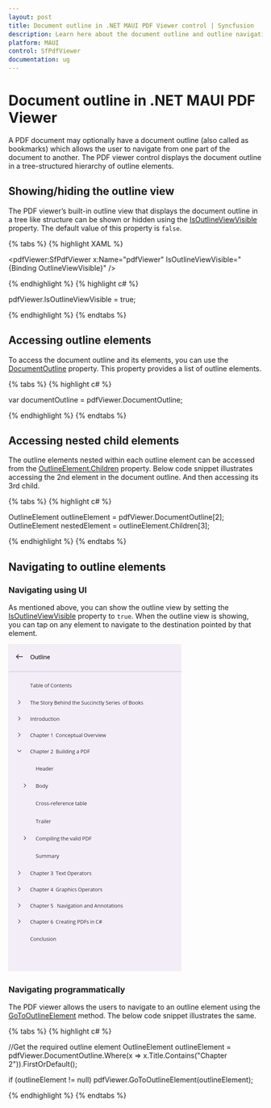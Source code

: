 ```yaml
---
layout: post
title: Document outline in .NET MAUI PDF Viewer control | Syncfusion
description: Learn here about the document outline and outline navigation in Syncfusion .NET MAUI PDF Viewer (SfPdfViewer) control.
platform: MAUI
control: SfPdfViewer
documentation: ug
---
```


# Document outline in .NET MAUI PDF Viewer

A PDF document may optionally have a document outline (also called as bookmarks) which allows the user to navigate from one part of the document to another. The PDF viewer control displays the document outline in a tree-structured hierarchy of outline elements.

## Showing/hiding the outline view

The PDF viewer’s built-in outline view that displays the document outline in a tree like structure can be shown or hidden using the [IsOutlineViewVisible](https://help.syncfusion.com/cr/maui/Syncfusion.Maui.PdfViewer.SfPdfViewer.html#Syncfusion_Maui_PdfViewer_SfPdfViewer_IsOutlineViewVisible) property. The default value of this property is `false`. 

{% tabs %}
{% highlight XAML %}

<pdfViewer:SfPdfViewer x:Name="pdfViewer" IsOutlineViewVisible="{Binding OutlineViewVisible}" />

{% endhighlight %}
{% highlight c# %}

pdfViewer.IsOutlineViewVisible = true;

{% endhighlight %}
{% endtabs %}

## Accessing outline elements

To access the document outline and its elements, you can use the [DocumentOutline](https://help.syncfusion.com/cr/maui/Syncfusion.Maui.PdfViewer.SfPdfViewer.html#Syncfusion_Maui_PdfViewer_SfPdfViewer_DocumentOutline) property. This property provides a list of outline elements. 

{% tabs %}
{% highlight c# %}

var documentOutline = pdfViewer.DocumentOutline;

{% endhighlight %}
{% endtabs %}

## Accessing nested child elements

The outline elements nested within each outline element can be accessed from the [OutlineElement.Children](https://help.syncfusion.com/cr/maui/Syncfusion.Maui.PdfViewer.OutlineElement.html#Syncfusion_Maui_PdfViewer_OutlineElement_Children) property. Below code snippet illustrates accessing the 2nd element in the document outline. And then accessing its 3rd child.

{% tabs %}
{% highlight c# %}

OutlineElement outlineElement = pdfViewer.DocumentOutline[2];
OutlineElement nestedElement = outlineElement.Children[3];

{% endhighlight %}
{% endtabs %}

## Navigating to outline elements

### Navigating using UI

As mentioned above, you can show the outline view by setting the [IsOutlineViewVisible](https://help.syncfusion.com/cr/maui/Syncfusion.Maui.PdfViewer.SfPdfViewer.html#Syncfusion_Maui_PdfViewer_SfPdfViewer_IsOutlineViewVisible) property to `true`. When the outline view is showing, you can tap on any element to navigate to the destination pointed by that element. 

![Document outline in .NET MAUI PDF Viewer](Images\outline-view.png)

### Navigating programmatically

The PDF viewer allows the users to navigate to an outline element using the [GoToOutlineElement](https://help.syncfusion.com/cr/maui/Syncfusion.Maui.PdfViewer.SfPdfViewer.html#Syncfusion_Maui_PdfViewer_SfPdfViewer_GoToOutlineElement_Syncfusion_Maui_PdfViewer_OutlineElement_) method. The below code snippet illustrates the same.

{% tabs %}
{% highlight c# %}

//Get the required outline element
OutlineElement outlineElement = pdfViewer.DocumentOutline.Where(x => x.Title.Contains("Chapter 2")).FirstOrDefault();

if (outlineElement != null)
   pdfViewer.GoToOutlineElement(outlineElement);

{% endhighlight %}
{% endtabs %}